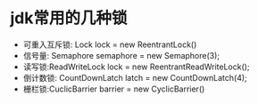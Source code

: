 jdk常用的几种锁
===
*  可重入互斥锁: Lock lock = new ReentrantLock()
*  信号量: Semaphore semaphore = new Semaphore(3);
*  读写锁:ReadWriteLock lock = new ReentrantReadWriteLock();
*  倒计数锁: CountDownLatch latch = new CountDownLatch(4);
*   栅栏锁:CuclicBarrier barrier =  new CyclicBarrier()



